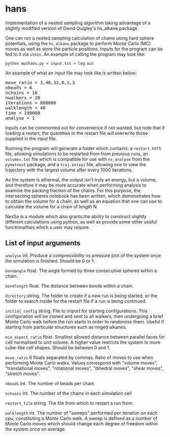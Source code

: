 # hans
Implementation of a nested sampling algorithm taking advantage of a slightly modified version of David Quigley's hs_alkane package.

One can run a nested sampling calculation of chains using hard sphere potentials, using the `hs_alkane` package to perform Monte Carlo (MC) moves as well as
store the particle positions. Inputs for the program can be fed to it via `stdin`. An example of calling the program may look like:

`python mpihans.py < input.txt > log.out `

An example of what an input file may look like is written below:

<pre>
move_ratio = 3,48,32,0,3,3
nbeads = 6
nchains = 16
nwalkers = 20
iterations = 800000
walklength = 40
time = 190000
analyse = 1
</pre>
Inputs can be commented out for convenience if not wanted, but note that if loading a restart, the quantities in the restart file will overwrite those supplied in the input file.

Running the program will generate a folder which contains: a `restart.hdf5` file, allowing simulations to be restarted from from previous runs, an `volumes.txt` file which is compatible for use with `ns_analyse` from the `pymatnest` package, and a `traj.extxyz` file, allowing one to view the trajectory with the largest volume after every 1000 iterations. 

As the system is athermal, the output isn't truly an energy, but a volume, and therefore it may be more accurate when performing analysis to examine the packing fraction of the chains. For this purpose, the intersecting spheres notebook has been written, which demonstrates how to obtain the volume for a chain, as well as an equation that one can use to calculate the volume for a chain of length N. 

NesSa is a module which also grants the ability to construct slightly different calculations using python, as well as provide some other useful functionalities which a user may require.

## List of input arguments

`analyse` int. Produce a compressibility vs pressure plot of the system once the simulation is finished. Should be 0 or 1.

`bondangle` float. The angle formed by three consecutive spheres within a chain.

`bondlength`  float. The distance between bonds within a chain.

`directory` string. The folder to create if a new run is being started, or the folder to search inside for the restart file if a run is being continued.

`initial_config` string. File to import for starting configurations. This configuration will be cloned and sent to all walkers, then undergoing a brief Monte Carlo walk before the run starts in order to randomise them. Useful if starting from particular structures such as ringed alkanes.

`min_aspect_ratio` float. Smallest allowed distance between parallel faces for cell normalised to unit volume. A higher value restricts the system to more cube-like cell shapes. Should be between 0 and 1.

`move_ratio` 6 floats separated by commas. Ratio of moves to use when performing Monte Carlo walks. Values correspond with "volume moves", "translational moves", "rotational moves", "dihedral moves", "shear moves", "stretch moves".

`nbeads` int. The number of beads per chain.

`nchains` int. The number of the chains in each simulation cell

`restart_file` string. The file from which to restart a run from.

`walklength` int. The number of "sweeps" performed per iteration on each cpu, constituting a Monte Carlo walk. A sweep is defined as a number of Monte Carlo moves which should change each degree of freedom within the system once on average.

